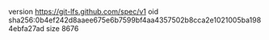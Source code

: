 version https://git-lfs.github.com/spec/v1
oid sha256:0b4ef242d8aaee675e6b7599bf4aa4357502b8cca2e1021005ba1984ebfa27ad
size 8676
